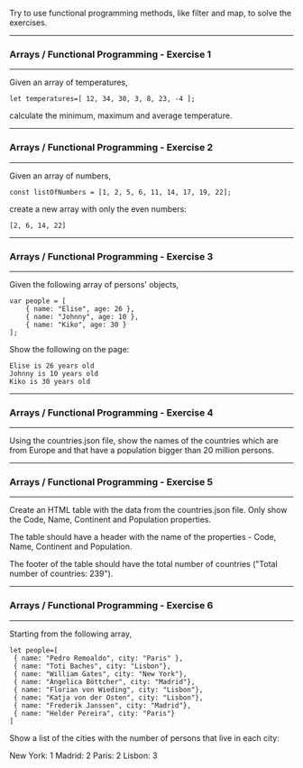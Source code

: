 Try to use functional programming methods, like filter and map, to solve the exercises.

-------------------------------------------------------
### Arrays / Functional Programming - Exercise 1
-------------------------------------------------------

Given an array of temperatures,

```
let temperatures=[ 12, 34, 30, 3, 8, 23, -4 ];
```

calculate the minimum, maximum and average temperature.

-------------------------------------------------------
### Arrays / Functional Programming - Exercise 2
-------------------------------------------------------

Given an array of numbers,

```
const listOfNumbers = [1, 2, 5, 6, 11, 14, 17, 19, 22];
```

create a new array with only the even numbers:

```
[2, 6, 14, 22]
```

-------------------------------------------------------
### Arrays / Functional Programming - Exercise 3
-------------------------------------------------------

Given the following array of persons' objects,

```
var people = [
    { name: "Elise", age: 26 },
    { name: "Johnny", age: 10 },
    { name: "Kiko", age: 30 }
];
```

Show the following on the page:

```
Elise is 26 years old
Johnny is 10 years old
Kiko is 30 years old
```

-------------------------------------------------------
### Arrays / Functional Programming - Exercise 4
-------------------------------------------------------

Using the countries.json file, show the names of the countries which are from Europe and that have a population bigger than 20 million persons.

-------------------------------------------------------
### Arrays / Functional Programming - Exercise 5
-------------------------------------------------------

Create an HTML table with the data from the countries.json file. Only show the Code, Name, Continent and Population properties.

The table should have a header with the name of the properties - Code, Name, Continent and Population.

The footer of the table should have the total number of countries ("Total number of countries: 239").

-------------------------------------------------------
### Arrays / Functional Programming - Exercise 6
-------------------------------------------------------

Starting from the following array,

```
let people=[
 { name: "Pedro Remoaldo", city: "Paris" },
 { name: "Toti Baches", city: "Lisbon"},
 { name: "William Gates", city: "New York"},
 { name: "Angelica Böttcher", city: "Madrid"},
 { name: "Florian von Wieding", city: "Lisbon"},
 { name: "Katja von der Osten", city: "Lisbon"},
 { name: "Frederik Janssen", city: "Madrid"},
 { name: "Helder Pereira", city: "Paris"}
]
```

Show a list of the cities with the number of persons that live in each city:

New York: 1
Madrid: 2
Paris: 2
Lisbon: 3

